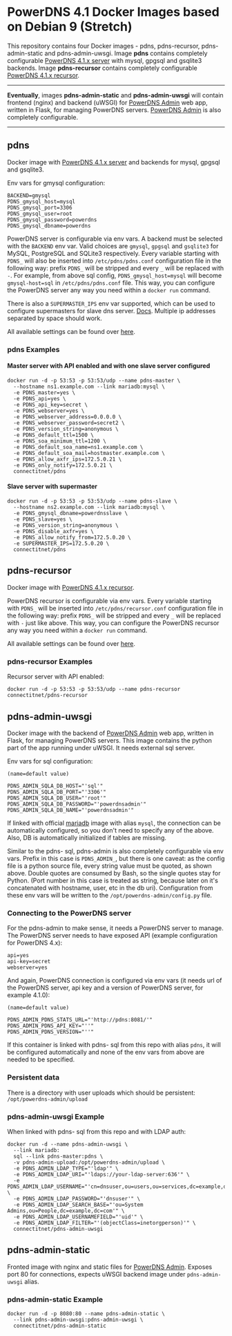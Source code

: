 # PowerDNS 4.1 Docker Images based on Debian 9 (Stretch)

This repository contains four Docker images - pdns, pdns-recursor, pdns-admin-static and pdns-admin-uwsgi.
Image **pdns** contains completely configurable [PowerDNS 4.1.x server](https://www.powerdns.com/) with mysql, gpgsql and gsqlite3 backends.
Image **pdns-recursor** contains completely configurable [PowerDNS 4.1.x recursor](https://www.powerdns.com/).
***
**Eventually**, images **pdns-admin-static** and **pdns-admin-uwsgi** will contain frontend (nginx) and backend (uWSGI) for [PowerDNS Admin](https://github.com/thomasDOTde/PowerDNS-Admin) web app, written in Flask, for managing PowerDNS servers. [PowerDNS Admin](https://github.com/thomasDOTde/PowerDNS-Admin) is also completely configurable.
***

## pdns

Docker image with [PowerDNS 4.1.x server](https://www.powerdns.com/) and backends for mysql, gpgsql and gsqlite3.

Env vars for gmysql configuration:

```text
BACKEND=gmysql
PDNS_gmysql_host=mysql
PDNS_gmysql_port=3306
PDNS_gmysql_user=root
PDNS_gmysql_password=powerdns
PDNS_gmysql_dbname=powerdns
```

PowerDNS server is configurable via env vars. A backend must be selected with the `BACKEND` env var. Valid choices are `gmysql`, `gpgsql` and `gsqlite3` for MySQL, PostgreSQL and SQLite3 respectively.
Every variable starting with `PDNS_` will also be inserted into `/etc/pdns/pdns.conf` configuration file in the following way: prefix `PDNS_` will be stripped and every `_` will be replaced with `-`. For example, from above sql config, `PDNS_gmysql_host=mysql` will become `gmysql-host=sql` in `/etc/pdns/pdns.conf` file. This way, you can configure the PowerDNS server any way you need within a `docker run` command.

There is also a `SUPERMASTER_IPS` env var supported, which can be used to configure supermasters for slave dns server. [Docs](https://doc.powerdns.com/md/authoritative/modes-of-operation/#supermaster-automatic-provisioning-of-slaves). Multiple ip addresses separated by space should work.

All available settings can be found over [here](https://doc.powerdns.com/md/authoritative/settings/).

### pdns Examples

#### Master server with API enabled and with one slave server configured

```shell
docker run -d -p 53:53 -p 53:53/udp --name pdns-master \
  --hostname ns1.example.com --link mariadb:mysql \
  -e PDNS_master=yes \
  -e PDNS_api=yes \
  -e PDNS_api_key=secret \
  -e PDNS_webserver=yes \
  -e PDNS_webserver_address=0.0.0.0 \
  -e PDNS_webserver_password=secret2 \
  -e PDNS_version_string=anonymous \
  -e PDNS_default_ttl=1500 \
  -e PDNS_soa_minimum_ttl=1200 \
  -e PDNS_default_soa_name=ns1.example.com \
  -e PDNS_default_soa_mail=hostmaster.example.com \
  -e PDNS_allow_axfr_ips=172.5.0.21 \
  -e PDNS_only_notify=172.5.0.21 \
  connectitnet/pdns
```

#### Slave server with supermaster

```shell
docker run -d -p 53:53 -p 53:53/udp --name pdns-slave \
  --hostname ns2.example.com --link mariadb:mysql \
  -e PDNS_gmysql_dbname=powerdnsslave \
  -e PDNS_slave=yes \
  -e PDNS_version_string=anonymous \
  -e PDNS_disable_axfr=yes \
  -e PDNS_allow_notify_from=172.5.0.20 \
  -e SUPERMASTER_IPS=172.5.0.20 \
  connectitnet/pdns
```

## pdns-recursor

Docker image with [PowerDNS 4.1.x recursor](https://www.powerdns.com/).

PowerDNS recursor is configurable via env vars. Every variable starting with `PDNS_` will be inserted into `/etc/pdns/recursor.conf` configuration file in the following way: prefix `PDNS_` will be stripped and every `_` will be replaced with `-` just like above. This way, you can configure the PowerDNS recursor any way you need within a `docker run` command.

All available settings can be found over [here](https://doc.powerdns.com/md/recursor/settings/).

### pdns-recursor Examples

Recursor server with API enabled:

```shell
docker run -d -p 53:53 -p 53:53/udp --name pdns-recursor connectitnet/pdns-recursor
```

## pdns-admin-uwsgi

Docker image with the backend of [PowerDNS Admin](https://github.com/thomasDOTde/PowerDNS-Admin) web app, written in Flask, for managing PowerDNS servers. This image contains the python part of the app running under uWSGI. It needs external sql server.

Env vars for sql configuration:

```text
(name=default value)

PDNS_ADMIN_SQLA_DB_HOST="'sql'"
PDNS_ADMIN_SQLA_DB_PORT="'3306'"
PDNS_ADMIN_SQLA_DB_USER="'root'"
PDNS_ADMIN_SQLA_DB_PASSWORD="'powerdnsadmin'"
PDNS_ADMIN_SQLA_DB_NAME="'powerdnsadmin'"
```

If linked with official [mariadb](https://hub.docker.com/_/mariadb/) image with alias `mysql`, the connection can be automatically configured, so you don't need to specify any of the above. Also, DB is automatically initialized if tables are missing.

Similar to the pdns-
sql, pdns-admin is also completely configurable via env vars. Prefix in this case is `PDNS_ADMIN_`, but there is one caveat: as the config file is a python source file, every string value must be quoted, as shown above. Double quotes are consumed by Bash, so the single quotes stay for Python. (Port number in this case is treated as string, because later on it's concatenated with hostname, user, etc in the db uri). Configuration from these env vars will be written to the `/opt/powerdns-admin/config.py` file.

### Connecting to the PowerDNS server

For the pdns-admin to make sense, it needs a PowerDNS server to manage. The PowerDNS server needs to have exposed API (example configuration for PowerDNS 4.x):

```text
api=yes
api-key=secret
webserver=yes
```

And again, PowerDNS connection is configured via env vars (it needs url of the PowerDNS server, api key and a version of PowerDNS server, for example 4.1.0):

```text
(name=default value)

PDNS_ADMIN_PDNS_STATS_URL="'http://pdns:8081/'"
PDNS_ADMIN_PDNS_API_KEY="''"
PDNS_ADMIN_PDNS_VERSION="''"
```

If this container is linked with pdns-
sql from this repo with alias `pdns`, it will be configured automatically and none of the env vars from above are needed to be specified.

### Persistent data

There is a directory with user uploads which should be persistent: `/opt/powerdns-admin/upload`

### pdns-admin-uwsgi Example

When linked with pdns-
sql from this repo and with LDAP auth:

```text
docker run -d --name pdns-admin-uwsgi \
  --link mariadb:
  sql --link pdns-master:pdns \
  -v pdns-admin-upload:/opt/powerdns-admin/upload \
  -e PDNS_ADMIN_LDAP_TYPE="'ldap'" \
  -e PDNS_ADMIN_LDAP_URI="'ldaps://your-ldap-server:636'" \
  -e PDNS_ADMIN_LDAP_USERNAME="'cn=dnsuser,ou=users,ou=services,dc=example,dc=com'" \
  -e PDNS_ADMIN_LDAP_PASSWORD="'dnsuser'" \
  -e PDNS_ADMIN_LDAP_SEARCH_BASE="'ou=System Admins,ou=People,dc=example,dc=com'" \
  -e PDNS_ADMIN_LDAP_USERNAMEFIELD="'uid'" \
  -e PDNS_ADMIN_LDAP_FILTER="'(objectClass=inetorgperson)'" \
  connectitnet/pdns-admin-uwsgi
```

## pdns-admin-static

Fronted image with nginx and static files for [PowerDNS Admin](https://github.com/thomasDOTde/PowerDNS-Admin). Exposes port 80 for connections, expects uWSGI backend image under `pdns-admin-uwsgi` alias.

### pdns-admin-static Example

```shell
docker run -d -p 8080:80 --name pdns-admin-static \
  --link pdns-admin-uwsgi:pdns-admin-uwsgi \
  connectitnet/pdns-admin-static
```